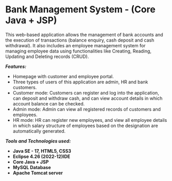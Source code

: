 # Bank Management System - (Core Java + JSP)
This web-based application allows the management of bank accounts and the execution of transactions (balance enquiry, cash deposit and cash withdrawal). It also includes an employee management system for managing employee data using functionalities like Creating, Reading, Updating and Deleting records (CRUD).

***Features:***
* Homepage with customer and employee portal.
* Three types of users of this application are admin, HR and bank customers.
* Customer mode: Customers can register and log into the application, can deposit and withdraw cash, and can view account details in which account balance can be checked.
* Admin mode: Admin can view all registered records of customers and employees.
* HR mode: HR can register new employees, and view all employee details in which salary structure of employees based on the designation are automatically generated.

***Tools and Technologies used:***
* **Java SE - 17, HTML5, CSS3**
* **Eclipse 4.26 (2022-12)IDE**
* **Core Java + JSP** 
* **MySQL Database**
* **Apache Tomcat server**
